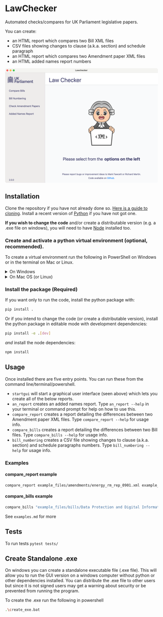 # LawChecker

Automated checks/compares for UK Parliament legislative papers.

You can create:
- an HTML report which compares two Bill XML files
- CSV files showing changes to clause (a.k.a. section) and schedule paragraph
- an HTML report which compares two Amendment paper XML files
- an HTML added names report
numbers

![LawChecker version running on Mac OS](icon/Screenshot_version_2.png)

## Installation
Clone the repository if you have not already done so. [Here is a guide to cloning](https://www.youtube.com/watch?v=CKcqniGu3tA).
Install a recent version of [Python](https://www.python.org/downloads/) if you have not got one.

**If you wish to change the code** and/or create a distributable version (e.g. a .exe file on windows), you will need to have [Node](https://nodejs.org/en) installed too.

### Create and activate a python virtual environment (optional, recommended).
To create a virtual environment run the following in PowerShell on Windows or in the terminal on Mac or Linux.

<details>
<summary>On Windows</summary>

Create:
```bash
python -m venv venv
```

To activate on Windows, run:
```powershell
venv\Scripts\Activate.ps1
```

If you run into permission trouble, [this article](https://dev.to/aka_anoop/enabling-virtualenv-in-windows-powershell-ka3) may help.
</details>

<details>
<summary>On Mac OS (or Linux)</summary>

Create:
```bash
python3 -m venv venv
```

To activate, run:
```bash
source venv/bin/activate
```
</details>

### Install the package (Required)

If you want only to run the code, install the python package with:
```bash
pip install .
```

Or if you intend to change the code (or create a distributable version), install the python package in editable mode with development dependencies:
```bash
pip install -e .[dev]
```
*and* install the node dependencies:
```bash
npm install
```


## Usage
Once installed there are five entry points. You can run these from the command line/terminal/powershell.
 - `startgui` will start a graphical user interface (seen above) which lets you create all of the below reports.
 - `an_report` creates an added names report. Type `an_report --help` in your terminal or command prompt for help on how to use this.
 - `compare_report` creates a report detailing the differences between two Amendment paper XML files. Type `compare_report --help` for usage info.
 - `compare_bills` creates a report detailing the differences between two Bill files. Type `compare_bills --help`  for usage info.
 - `bill_numbering` creates a CSV file showing changes to clause (a.k.a. section) and schedule paragraphs numbers. Type `bill_numbering --help`  for usage info.

### Examples

#### compare_report example
```bash
compare_report example_files/amendments/energy_rm_rep_0901.xml example_files/amendments/energy_rm_rep_0904.xml
```

#### compare_bills example
```bash
compare_bills "example_files/bills/Data Protection and Digital Information Bill - commons introduced.xml" "example_files/bills/Data Protection and Digital Information Bill - commons committee.xml"
```

See `examples.md` for more

## Tests
To run tests `pytest tests/`

## Create Standalone .exe

On windows you can create a standalone executable file (.exe file). This will allow you to run the GUI version on a windows computer without python or other dependencies installed. You can distribute the .exe file to other users but since it is not signed users may get a warning about security or be prevented from running the program.

To create the .exe run the following in powershell
```bash
.\create_exe.bat
```
